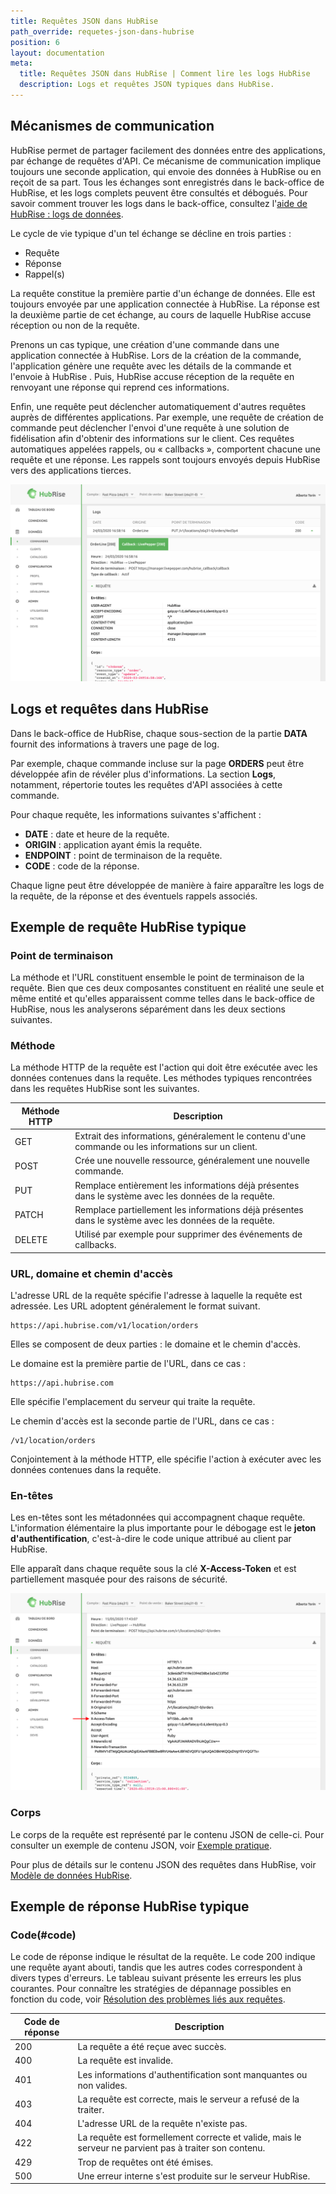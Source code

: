 ```yaml
---
title: Requêtes JSON dans HubRise
path_override: requetes-json-dans-hubrise
position: 6
layout: documentation
meta:
  title: Requêtes JSON dans HubRise | Comment lire les logs HubRise
  description: Logs et requêtes JSON typiques dans HubRise.
---
```


## Mécanismes de communication

HubRise permet de partager facilement des données entre des applications, par échange de requêtes d'API. Ce mécanisme de communication implique toujours une seconde application, qui envoie des données à HubRise ou en reçoit de sa part. Tous les échanges sont enregistrés dans le back-office de HubRise, et les logs complets peuvent être consultés et débogués. Pour savoir comment trouver les logs dans le back-office, consultez l'[aide de HubRise : logs de données](/docs/data#logs).

Le cycle de vie typique d'un tel échange se décline en trois parties :

- Requête
- Réponse
- Rappel(s)

La requête constitue la première partie d'un échange de données. Elle est toujours envoyée par une application connectée à HubRise. La réponse est la deuxième partie de cet échange, au cours de laquelle HubRise accuse réception ou non de la requête.

Prenons un cas typique, une création d'une commande dans une application connectée à HubRise. Lors de la création de la commande, l'application génère une requête avec les détails de la commande et l'envoie à HubRise . Puis, HubRise accuse réception de la requête en renvoyant une réponse qui reprend ces informations.

Enfin, une requête peut déclencher automatiquement d'autres requêtes auprès de différentes applications. Par exemple, une requête de création de commande peut déclencher l'envoi d'une requête à une solution de fidélisation afin d'obtenir des informations sur le client. Ces requêtes automatiques appelées rappels, ou « callbacks », comportent chacune une requête et une réponse. Les rappels sont toujours envoyés depuis HubRise vers des applications tierces.

![Composantes des requêtes d'API dans HubRise](./images/004-components-api-request.png)

## Logs et requêtes dans HubRise

Dans le back-office de HubRise, chaque sous-section de la partie **DATA** fournit des informations à travers une page de log.

Par exemple, chaque commande incluse sur la page **ORDERS** peut être développée afin de révéler plus d'informations. La section **Logs**, notamment, répertorie toutes les requêtes d'API associées à cette commande.

Pour chaque requête, les informations suivantes s'affichent :

- **DATE** : date et heure de la requête.
- **ORIGIN** : application ayant émis la requête.
- **ENDPOINT** : point de terminaison de la requête.
- **CODE** : code de la réponse.

Chaque ligne peut être développée de manière à faire apparaître les logs de la requête, de la réponse et des éventuels rappels associés.

## Exemple de requête HubRise typique

### Point de terminaison

La méthode et l'URL constituent ensemble le point de terminaison de la requête. Bien que ces deux composantes constituent en réalité une seule et même entité et qu'elles apparaissent comme telles dans le back-office de HubRise, nous les analyserons séparément dans les deux sections suivantes.

### Méthode

La méthode HTTP de la requête est l'action qui doit être exécutée avec les données contenues dans la requête. Les méthodes typiques rencontrées dans les requêtes HubRise sont les suivantes.

| Méthode HTTP | Description                                                                                            |
| ------------ | ------------------------------------------------------------------------------------------------------ |
| GET          | Extrait des informations, généralement le contenu d'une commande ou les informations sur un client.    |
| POST         | Crée une nouvelle ressource, généralement une nouvelle commande.                                       |
| PUT          | Remplace entièrement les informations déjà présentes dans le système avec les données de la requête.   |
| PATCH        | Remplace partiellement les informations déjà présentes dans le système avec les données de la requête. |
| DELETE       | Utilisé par exemple pour supprimer des événements de callbacks.                                        |

### URL, domaine et chemin d'accès

L'adresse URL de la requête spécifie l'adresse à laquelle la requête est adressée. Les URL adoptent généralement le format suivant.

```
https://api.hubrise.com/v1/location/orders
```

Elles se composent de deux parties : le domaine et le chemin d'accès.

Le domaine est la première partie de l'URL, dans ce cas :

```
https://api.hubrise.com
```

Elle spécifie l'emplacement du serveur qui traite la requête.

Le chemin d'accès est la seconde partie de l'URL, dans ce cas :

```
/v1/location/orders
```

Conjointement à la méthode HTTP, elle spécifie l'action à exécuter avec les données contenues dans la requête.

### En-têtes

Les en-têtes sont les métadonnées qui accompagnent chaque requête. L'information élémentaire la plus importante pour le débogage est le **jeton d'authentification**, c'est-à-dire le code unique attribué au client par HubRise.

Elle apparaît dans chaque requête sous la clé **X-Access-Token** et est partiellement masquée pour des raisons de sécurité.

![Jeton d'authentification dans une requête HubRise](./images/005-access-token-arrow.png)

### Corps

Le corps de la requête est représenté par le contenu JSON de celle-ci. Pour consulter un exemple de contenu JSON, voir [Exemple pratique](/docs/hubrise-logs/un-exemple-pratique).

Pour plus de détails sur le contenu JSON des requêtes dans HubRise, voir [Modèle de données HubRise](/docs/hubrise-logs/modele-donnees-hubrise).

## Exemple de réponse HubRise typique

### Code(#code)

Le code de réponse indique le résultat de la requête. Le code 200 indique une requête ayant abouti, tandis que les autres codes correspondent à divers types d'erreurs. Le tableau suivant présente les erreurs les plus courantes. Pour connaître les stratégies de dépannage possibles en fonction du code, voir [Résolution des problèmes liés aux requêtes](/docs/hubrise-logs/deboguer-requetes).

| Code de réponse | Description                                                                                            |
| --------------- | ------------------------------------------------------------------------------------------------------ |
| 200             | La requête a été reçue avec succès.                                                                    |
| 400             | La requête est invalide.                                                                               |
| 401             | Les informations d'authentification sont manquantes ou non valides.                                    |
| 403             | La requête est correcte, mais le serveur a refusé de la traiter.                                       |
| 404             | L'adresse URL de la requête n'existe pas.                                                              |
| 422             | La requête est formellement correcte et valide, mais le serveur ne parvient pas à traiter son contenu. |
| 429             | Trop de requêtes ont été émises.                                                                       |
| 500             | Une erreur interne s'est produite sur le serveur HubRise.                                              |
